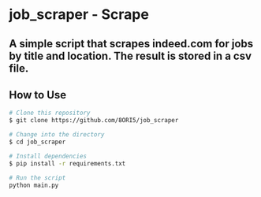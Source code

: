 # job_scraper - Scrape 

## A simple script that scrapes indeed.com for jobs by title and location. The result is stored in a csv file.

## How to Use

```bash
# Clone this repository
$ git clone https://github.com/8ORI5/job_scraper

# Change into the directory
$ cd job_scraper

# Install dependencies
$ pip install -r requirements.txt

# Run the script
python main.py
```
